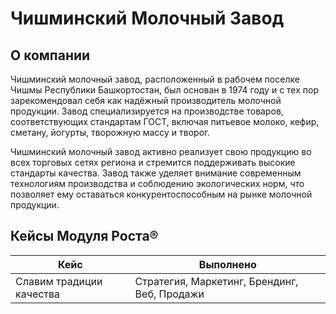 # Чишминский Молочный Завод

## О компании

Чишминский молочный завод, расположенный в рабочем поселке Чишмы Республики Башкортостан, был основан в 1974 году и с тех пор зарекомендовал себя как надёжный производитель молочной продукции. Завод специализируется на производстве товаров, соответствующих стандартам ГОСТ, включая питьевое молоко, кефир, сметану, йогурты, творожную массу и творог.  

Чишминский молочный завод активно реализует свою продукцию во всех торговых сетях региона и стремится поддерживать высокие стандарты качества. Завод также уделяет внимание современным технологиям производства и соблюдению экологических норм, что позволяет ему оставаться конкурентоспособным на рынке молочной продукции.

## Кейсы Модуля Роста®

| Кейс                     | Выполнено                               |
|--------------------------|-----------------------------------------|
| Славим традиции качества | Стратегия, Маркетинг, Брендинг, Веб, Продажи |
